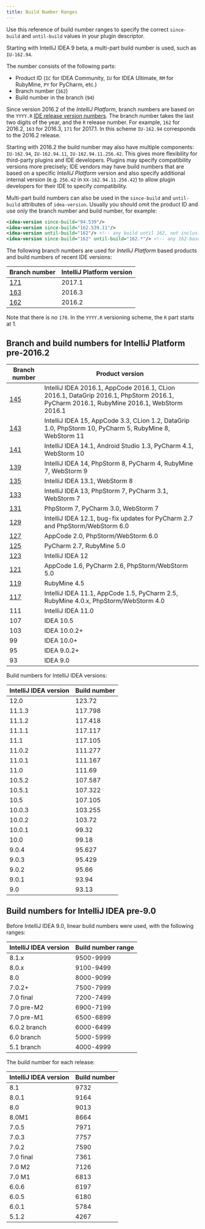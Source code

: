 ```yaml
---
title: Build Number Ranges
---
```


Use this reference of build number ranges to specify the correct `since-build` and `until-build` values in your plugin descriptor.

Starting with IntelliJ IDEA 9 beta, a multi-part build number is used, such as `IU-162.94`.

The number consists of the following parts:

* Product ID (`IC` for IDEA Community, `IU` for IDEA Ultimate, `RM` for RubyMine, `PY` for PyCharm, etc.)
* Branch number (`162`)
* Build number in the branch (`94`)

Since version 2016.2 of the *IntelliJ Platform*, branch numbers are based on the `YYYY.R` [IDE release version numbers](https://blog.jetbrains.com/blog/2016/03/09/jetbrains-toolbox-release-and-versioning-changes/). The branch number takes the last two digits of the year, and the `R` release number. For example, `162` for 2016.2, `163` for 2016.3, `171` for 2017.1. In this scheme `IU-162.94` corresponds to the 2016.2 release.

Starting with 2016.2 the build number may also have multiple components: `IU-162.94`, `IU-162.94.11`, `IU-162.94.11.256.42`. This gives more flexibility for third-party plugins and IDE developers. Plugins may specify compatibility versions more precisely; IDE vendors may have build numbers that are based on a specific *IntelliJ Platform* version and also specify additional internal version (e.g. `256.42` in `XX-162.94.11.256.42`) to allow plugin developers for their IDE to specify compatibility.

Multi-part build numbers can also be used in the `since-build` and `until-build` attributes of `idea-version`. Usually you should omit the product ID and use only the branch number and build number, for example:

```xml
<idea-version since-build="94.539"/>
<idea-version since-build="162.539.11"/>
<idea-version until-build="162"/> <!-- any build until 162, not inclusive!-->
<idea-version since-build="162" until-build="162.*"/> <!-- any 162-based version, 162.94, 162.94.11, etc.-->
```

The following branch numbers are used for *IntelliJ Platform* based products and build numbers of recent IDE versions:

| Branch number                                                   | IntelliJ Platform version |
|-----------------------------------------------------------------|---------------------------|
| [171](https://github.com/JetBrains/intellij-community/tree/171) | 2017.1                    |
| [163](https://github.com/JetBrains/intellij-community/tree/163) | 2016.3                    |
| [162](https://github.com/JetBrains/intellij-community/tree/162) | 2016.2                    |

Note that there is no `170`. In the `YYYY.R` versioning scheme, the `R` part starts at 1.

## Branch and build numbers for IntelliJ Platform pre-2016.2

| Branch number | Product version |
|---------------|-----------------|
| [145](https://github.com/JetBrains/intellij-community/tree/145) | IntelliJ IDEA 2016.1, AppCode 2016.1, CLion 2016.1, DataGrip 2016.1, PhpStorm 2016.1, PyCharm 2016.1, RubyMine 2016.1, WebStorm 2016.1 |
| [143](https://github.com/JetBrains/intellij-community/tree/143) | IntelliJ IDEA 15, AppCode 3.3, CLion 1.2, DataGrip 1.0, PhpStorm 10, PyCharm 5, RubyMine 8, WebStorm 11 |
| [141](https://github.com/JetBrains/intellij-community/tree/141) | IntelliJ IDEA 14.1, Android Studio 1.3, PyCharm 4.1, WebStorm 10 |
| [139](https://github.com/JetBrains/intellij-community/tree/139) | IntelliJ IDEA 14, PhpStorm 8, PyCharm 4, RubyMine 7, WebStorm 9 |
| [135](https://github.com/JetBrains/intellij-community/tree/135) | IntelliJ IDEA 13.1, WebStorm 8 |
| [133](https://github.com/JetBrains/intellij-community/tree/133) | IntelliJ IDEA 13, PhpStorm 7, PyCharm 3.1, WebStorm 7 |
| [131](https://github.com/JetBrains/intellij-community/tree/131) | PhpStorm 7, PyCharm 3.0, WebStorm 7 |
| [129](https://github.com/JetBrains/intellij-community/tree/129) | IntelliJ IDEA 12.1, bug-fix updates for PyCharm 2.7 and PhpStorm/WebStorm 6.0 |
| [127](https://github.com/JetBrains/intellij-community/tree/127) | AppCode 2.0, PhpStorm/WebStorm 6.0 |
| [125](https://github.com/JetBrains/intellij-community/tree/125) | PyCharm 2.7, RubyMine 5.0 |
| [123](https://github.com/JetBrains/intellij-community/tree/123) | IntelliJ IDEA 12 |
| [121](https://github.com/JetBrains/intellij-community/tree/121) | AppCode 1.6, PyCharm 2.6, PhpStorm/WebStorm 5.0 |
| [119](https://github.com/JetBrains/intellij-community/tree/119) | RubyMine 4.5 |
| [117](https://github.com/JetBrains/intellij-community/tree/117) | IntelliJ IDEA 11.1, AppCode 1.5, PyCharm 2.5, RubyMine 4.0.x, PhpStorm/WebStorm 4.0 |
| 111           | IntelliJ IDEA 11.0 |
| 107           | IDEA 10.5 |
| 103           | IDEA 10.0.2\+ |
| 99            | IDEA 10.0+ |
| 95            | IDEA 9.0.2\+ |
| 93            | IDEA 9.0 |

Build numbers for IntelliJ IDEA versions:

| IntelliJ IDEA version | Build number  |
|-----------------------|---------------|
| 12.0                  | 123.72        |
| 11.1.3                | 117.798       |
| 11.1.2                | 117.418       |
| 11.1.1                | 117.117       |
| 11.1                  | 117.105       |
| 11.0.2                | 111.277       |
| 11.0.1                | 111.167       |
| 11.0                  | 111.69        |
| 10.5.2                | 107.587       |
| 10.5.1                | 107.322       |
| 10.5                  | 107.105       |
| 10.0.3                | 103.255       |
| 10.0.2                | 103.72        |
| 10.0.1                | 99.32         |
| 10.0                  | 99.18         |
| 9.0.4                 | 95.627        |
| 9.0.3                 | 95.429        |
| 9.0.2                 | 95.66         |
| 9.0.1                 | 93.94         |
| 9.0                   | 93.13         |

## Build numbers for IntelliJ IDEA pre-9.0

Before IntelliJ IDEA 9.0, linear build numbers were used, with the following ranges:

| IntelliJ IDEA version | Build number range |
|-----------------------|--------------------|
| 8.1.x                 | 9500-9999          |
| 8.0.x                 | 9100-9499          |
| 8.0                   | 8000-9099          |
| 7.0.2+                | 7500-7999          |
| 7.0 final             | 7200-7499          |
| 7.0 pre-M2            | 6900-7199          |
| 7.0 pre-M1            | 6500-6899          |
| 6.0.2 branch          | 6000-6499          |
| 6.0 branch            | 5000-5999          |
| 5.1 branch            | 4000-4999          |

The build number for each release:

| IntelliJ IDEA version | Build number |
|-----------------------|--------------|
| 8.1                   | 9732         |
| 8.0.1                 | 9164         |
| 8.0                   | 9013         |
| 8.0M1                 | 8664         |
| 7.0.5                 | 7971         |
| 7.0.3                 | 7757         |
| 7.0.2                 | 7590         |
| 7.0 final             | 7361         |
| 7.0 M2                | 7126         |
| 7.0 M1                | 6813         |
| 6.0.6                 | 6197         |
| 6.0.5                 | 6180         |
| 6.0.1                 | 5784         |
| 5.1.2                 | 4267         |
